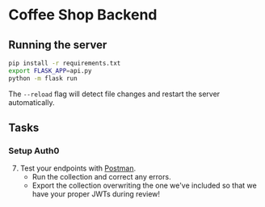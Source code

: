 # Coffee Shop Backend

## Running the server

```bash
pip install -r requirements.txt
export FLASK_APP=api.py
python -m flask run
```

The `--reload` flag will detect file changes and restart the server automatically.

## Tasks

### Setup Auth0

7. Test your endpoints with [Postman](https://getpostman.com).
   - Run the collection and correct any errors.
   - Export the collection overwriting the one we've included so that we have your proper JWTs during review!

